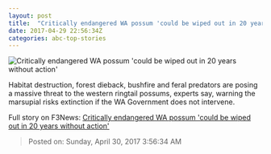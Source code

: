 ```yaml
---
layout: post
title:  "Critically endangered WA possum 'could be wiped out in 20 years without action'"
date: 2017-04-29 22:56:34Z
categories: abc-top-stories
---
```


![Critically endangered WA possum 'could be wiped out in 20 years without action'](http://www.abc.net.au/news/image/8483026-1x1-700x700.jpg)

Habitat destruction, forest dieback, bushfire and feral predators are posing a massive threat to the western ringtail possums, experts say, warning the marsupial risks extinction if the WA Government does not intervene.


Full story on F3News: [Critically endangered WA possum 'could be wiped out in 20 years without action'](http://www.f3nws.com/n/aqMgMJ)

> Posted on: Sunday, April 30, 2017 3:56:34 AM
